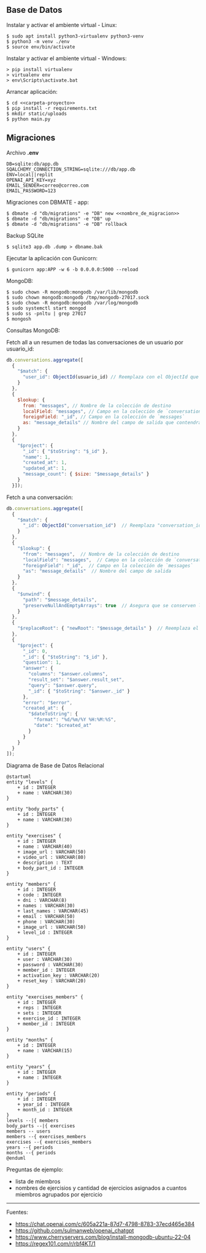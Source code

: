 ## Base de Datos

Instalar y activar el ambiente virtual - Linux:

    $ sudo apt install python3-virtualenv python3-venv
    $ python3 -m venv ./env
    $ source env/bin/activate

Instalar y activar el ambiente virtual - Windows:

    > pip install virtualenv
    > virtualenv env
    > env\Scripts\activate.bat

Arrancar aplicación:

    $ cd <<carpeta-proyecto>>
    $ pip install -r requirements.txt
    $ mkdir static/uploads
    $ python main.py

## Migraciones

Archivo <b>.env</b>

    DB=sqlite:db/app.db
    SQALCHEMY_CONNECTION_STRING=sqlite:///db/app.db
    ENV=local||replit
    OPENAI_API_KEY=xyz
    EMAIL_SENDER=correo@correo.com
    EMAIL_PASSWORD=123

Migraciones con DBMATE - app:

    $ dbmate -d "db/migrations" -e "DB" new <<nombre_de_migracion>>
    $ dbmate -d "db/migrations" -e "DB" up
    $ dbmate -d "db/migrations" -e "DB" rollback

Backup SQLite

    $ sqlite3 app.db .dump > dbname.bak

Ejecutar la aplicación con Gunicorn:

    $ gunicorn app:APP -w 6 -b 0.0.0.0:5000 --reload

MongoDB:

    $ sudo chown -R mongodb:mongodb /var/lib/mongodb
    $ sudo chown mongodb:mongodb /tmp/mongodb-27017.sock
    $ sudo chown -R mongodb:mongodb /var/log/mongodb
    $ sudo systemctl start mongod
    $ sudo ss -pnltu | grep 27017
    $ mongosh

Consultas MongoDB:

Fetch all a un resumen de todas las conversaciones de un usuario por usuario_id:

```javascript
db.conversations.aggregate([
  {
    "$match": {
      "user_id": ObjectId(usuario_id) // Reemplaza con el ObjectId que deseas filtrar
    }
  },
  {
    $lookup: {
      from: "messages", // Nombre de la colección de destino
      localField: "messages", // Campo en la colección de `conversations`
      foreignField: "_id", // Campo en la colección de `messages`
      as: "message_details" // Nombre del campo de salida que contendrá los documentos unidos
    }
  },
  {
    "$project": {
      "_id": { "$toString": "$_id" },
      "name": 1,
      "created_at": 1,
      "updated_at": 1,
      "message_count": { $size: "$message_details" }
    }
  }]);
```

Fetch a una conversación:

```javascript
db.conversations.aggregate([
  {
    "$match": {
      "_id": ObjectId("conversation_id")  // Reemplaza "conversation_id" con el valor real
    }
  },
  {
    "$lookup": {
      "from": "messages",  // Nombre de la colección de destino
      "localField": "messages",  // Campo en la colección de `conversations`
      "foreignField": "_id",  // Campo en la colección de `messages`
      "as": "message_details"  // Nombre del campo de salida
    }
  },
  {
    "$unwind": {
      "path": "$message_details",
      "preserveNullAndEmptyArrays": true  // Asegura que se conserven los documentos aunque no haya mensajes
    }
  },
  {
    "$replaceRoot": { "newRoot": "$message_details" }  // Reemplaza el documento raíz
  },
  {
    "$project": {
      "_id": 0,
      "_id": { "$toString": "$_id" },
      "question": 1,
      "answer": {
        "columns": "$answer.columns",
        "result_set": "$answer.result_set",
        "query": "$answer.query",
        "_id": { "$toString": "$answer._id" }
      },
      "error": "$error",
      "created_at": {
        "$dateToString": {
          "format": "%d/%m/%Y %H:%M:%S",
          "date": "$created_at"
        }
      }
    }
  }
]);
```

Diagrama de Base de Datos Relacional

```plantuml
@startuml
entity "levels" {
    + id : INTEGER
    + name : VARCHAR(30)
}

entity "body_parts" {
    + id : INTEGER
    + name : VARCHAR(30)
}

entity "exercises" {
    + id : INTEGER
    + name : VARCHAR(40)
    + image_url : VARCHAR(50)
    + video_url : VARCHAR(80)
    + description : TEXT
    + body_part_id : INTEGER
}

entity "members" {
    + id : INTEGER
    + code : INTEGER
    + dni : VARCHAR(8)
    + names : VARCHAR(30)
    + last_names : VARCHAR(45)
    + email : VARCHAR(50)
    + phone : VARCHAR(30)
    + image_url : VARCHAR(50)
    + level_id : INTEGER
}

entity "users" {
    + id : INTEGER
    + user : VARCHAR(30)
    + password : VARCHAR(30)
    + member_id : INTEGER
    + activation_key : VARCHAR(20)
    + reset_key : VARCHAR(20)
}

entity "exercises_members" {
    + id : INTEGER
    + reps : INTEGER
    + sets : INTEGER
    + exercise_id : INTEGER
    + member_id : INTEGER
}

entity "months" {
    + id : INTEGER
    + name : VARCHAR(15)
}

entity "years" {
    + id : INTEGER
    + name : INTEGER
}

entity "periods" {
    + id : INTEGER
    + year_id : INTEGER
    + month_id : INTEGER
}
levels --|{ members
body_parts --|{ exercises
members -- users
members --{ exercises_members
exercises --{ exercises_members
years --{ periods
months --{ periods
@enduml

```

Preguntas de ejemplo:

+ lista de miembros
+ nombres de ejercisios y cantidad de ejercicios asignados a cuantos miembros agrupados por ejercicio

---

Fuentes:

+ https://chat.openai.com/c/605a221a-87d7-4798-8783-37ecd465e384
+ https://github.com/sulmanweb/openai_chatgpt
+ https://www.cherryservers.com/blog/install-mongodb-ubuntu-22-04
+ https://regex101.com/r/rbf4KT/1